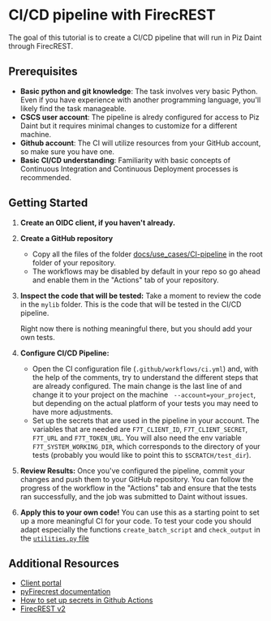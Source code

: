 # CI/CD pipeline with FirecREST

The goal of this tutorial is to create a CI/CD pipeline that will run in Piz Daint through FirecREST.

## Prerequisites

- **Basic python and git knowledge**: The task involves very basic Python.
Even if you have experience with another programming language, you'll likely find the task manageable.
- **CSCS user account**: The pipeline is alredy configured for access to Piz Daint but it requires minimal changes to customize for a different machine.
- **Github account**: The CI will utilize resources from your GitHub account, so make sure you have one.
- **Basic CI/CD understanding**: Familiarity with basic concepts of Continuous Integration and Continuous Deployment processes is recommended.

## Getting Started

1. **Create an OIDC client, if you haven't already.**

1. **Create a GitHub repository**
    - Copy all the files of the folder [docs/use_cases/CI-pipeline](https://github.com/eth-cscs/firecrest-v2/tree/master/docs/use_cases/CI-pipeline) in the root folder of your repository.
    - The workflows may be disabled by default in your repo so go ahead and enable them in the "Actions" tab of your repository.

1. **Inspect the code that will be tested:**
    Take a moment to review the code in the `mylib` folder. This is the code that will be tested in the CI/CD pipeline.

    Right now there is nothing meaningful there, but you should add your own tests.

1. **Configure CI/CD Pipeline:**
    - Open the CI configuration file (`.github/workflows/ci.yml`) and, with the help of the comments, try to understand the different steps that are already configured. The main change is the last line of and change it to your project on the machine ` --account=your_project`, but depending on the actual platform of your tests you may need to have more adjustments.
    - Set up the secrets that are used in the pipeline in your account.
    The variables that are needed are `F7T_CLIENT_ID`, `F7T_CLIENT_SECRET`, `F7T_URL` and `F7T_TOKEN_URL`. You will also need the env variable `F7T_SYSTEM_WORKING_DIR`, which corresponds to the directory of your tests (probably you would like to point this to `$SCRATCH/test_dir`).

1. **Review Results:**
    Once you've configured the pipeline, commit your changes and push them to your GitHub repository.
    You can follow the progress of the workflow in the "Actions" tab and ensure that the tests ran successfully, and the job was submitted to Daint without issues.

1. **Apply this to your own code!**
    You can use this as a starting point to set up a more meaningful CI for your code.
    To test your code you should adapt especially the functions `create_batch_script` and `check_output` in the [`utilities.py` file](./ci/utilities.py)

## Additional Resources

- [Client portal](https://developer.cscs.ch)
- [pyFirecrest documentation](https://pyfirecrest.readthedocs.io)
- [How to set up secrets in Github Actions](https://docs.github.com/en/actions/security-guides/using-secrets-in-github-actions)
- [FirecREST v2](https://github.com/eth-cscs/firecrest-v2)

